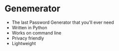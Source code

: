 # Genemerator
- The last Password Generator that you'll ever need
- Written in Python
- Works on command line
- Privacy friendly
- Lightweight
